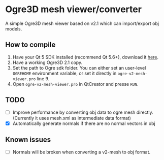 # Ogre3D mesh viewer/converter

A simple Ogre3D mesh viewer based on v2.1 which can import/export obj models.

## How to compile

1. Have your Qt 5 SDK installed (recommend Qt 5.6+), download it [here][0].
2. Have a working Ogre3D 2.1 copy.
3. Set the path to Ogre sdk folder. You can either set an user-level `OGREHOME` environment variable, or set it directly in `ogre-v2-mesh-viewer.pro` line 9.
4. Open `ogre-v2-mesh-viewer.pro` in QtCreator and presse `RUN`.

## TODO

- [ ] Improve performance by converting obj data to ogre mesh directly. (Currently it uses mesh.xml as intermediate data format)
- [x] Automatically generate normals if there are no normal vectors in obj

[0]: https://www1.qt.io/download-open-source/ "Qt download"

## Known issues

- [ ] Normals will be broken when converting a v2-mesh to obj format.
